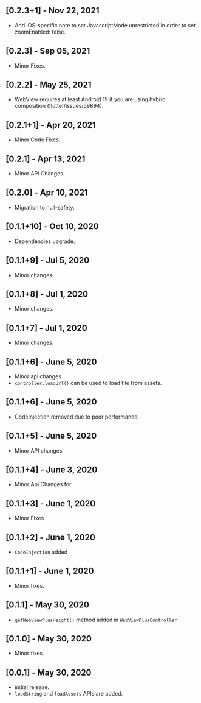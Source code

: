 ## [0.2.3+1] - Nov 22, 2021
* Add iOS-specific note to set JavascriptMode.unrestricted in order to set zoomEnabled: false.

## [0.2.3] - Sep 05, 2021
* Minor Fixes.

## [0.2.2] - May 25, 2021
* WebView requires at least Android 19 if you are using hybrid composition (flutter/issues/59894).

## [0.2.1+1] - Apr 20, 2021
* Minor Code Fixes.

## [0.2.1] - Apr 13, 2021
* Minor API Changes.

## [0.2.0] - Apr 10, 2021
* Migration to null-safety.

## [0.1.1+10] - Oct 10, 2020
* Dependencies upgrade.

## [0.1.1+9] - Jul 5, 2020
* Minor changes.

## [0.1.1+8] - Jul 1, 2020
* Minor changes.

## [0.1.1+7] - Jul 1, 2020
* Minor changes.

## [0.1.1+6] - June 5, 2020
* Minor api changes.
* `controller.loadUrl()` can be used to load file from assets.

## [0.1.1+6] - June 5, 2020
* CodeInjection removed due to poor performance.

## [0.1.1+5] - June 5, 2020
* Minor API changes

## [0.1.1+4] - June 3, 2020
* Minor Api Changes for 

## [0.1.1+3] - June 1, 2020
* Minor Fixes

## [0.1.1+2] - June 1, 2020
* `CodeInjection` added

## [0.1.1+1] - June 1, 2020
* Minor fixes.

## [0.1.1] - May 30, 2020
* `getWebviewPlusHeight()` method added in `WebViewPlusController`

## [0.1.0] - May 30, 2020
* Minor fixes

## [0.0.1] - May 30, 2020

* initial release.
* `loadString` and `loadAssets` APIs are added.